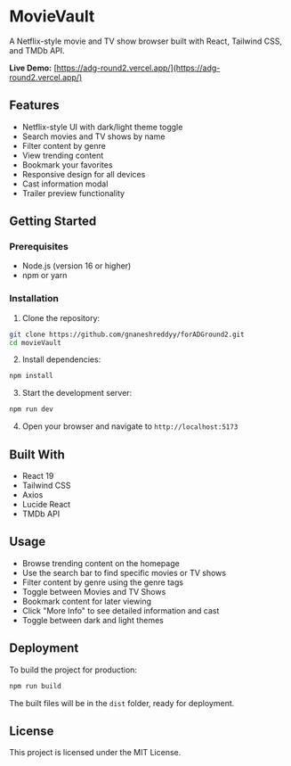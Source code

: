 # MovieVault

A Netflix-style movie and TV show browser built with React, Tailwind CSS, and TMDb API.

**Live Demo:** [https://adg-round2.vercel.app/](https://adg-round2.vercel.app/)

## Features

- Netflix-style UI with dark/light theme toggle
- Search movies and TV shows by name
- Filter content by genre
- View trending content
- Bookmark your favorites
- Responsive design for all devices
- Cast information modal
- Trailer preview functionality

## Getting Started

### Prerequisites

- Node.js (version 16 or higher)
- npm or yarn

### Installation

1. Clone the repository:
```bash
git clone https://github.com/gnaneshreddyy/forADGround2.git
cd movieVault
```

2. Install dependencies:
```bash
npm install
```

3. Start the development server:
```bash
npm run dev
```

4. Open your browser and navigate to `http://localhost:5173`

## Built With

- React 19
- Tailwind CSS
- Axios
- Lucide React
- TMDb API

## Usage

- Browse trending content on the homepage
- Use the search bar to find specific movies or TV shows
- Filter content by genre using the genre tags
- Toggle between Movies and TV Shows
- Bookmark content for later viewing
- Click "More Info" to see detailed information and cast
- Toggle between dark and light themes

## Deployment

To build the project for production:

```bash
npm run build
```

The built files will be in the `dist` folder, ready for deployment.

## License

This project is licensed under the MIT License.
